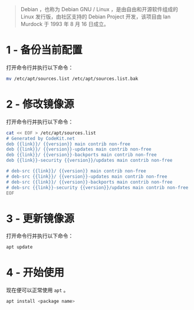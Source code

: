 > Debian ，也称为 Debian GNU / Linux ，是由自由和开源软件组成的 Linux 发行版，由社区支持的 Debian Project 开发，该项目由 Ian Murdock 于 1993 年 8 月 16 日成立。

# 1 - 备份当前配置

打开命令行并执行以下命令：

```bash
mv /etc/apt/sources.list /etc/apt/sources.list.bak
```

# 2 - 修改镜像源

打开命令行并执行以下命令：

```bash
cat << EOF > /etc/apt/sources.list
# Generated by CodeKit.net
deb {{link}}/ {{version}} main contrib non-free
deb {{link}}/ {{version}}-updates main contrib non-free
deb {{link}}/ {{version}}-backports main contrib non-free
deb {{link}}-security {{version}}/updates main contrib non-free

# deb-src {{link}}/ {{version}} main contrib non-free
# deb-src {{link}}/ {{version}}-updates main contrib non-free
# deb-src {{link}}/ {{version}}-backports main contrib non-free
# deb-src {{link}}-security {{version}}/updates main contrib non-free
EOF
```

# 3 - 更新镜像源

打开命令行并执行以下命令：

```bash
apt update
```

# 4 - 开始使用

现在便可以正常使用 `apt` 。

```bash
apt install <package name>
```
